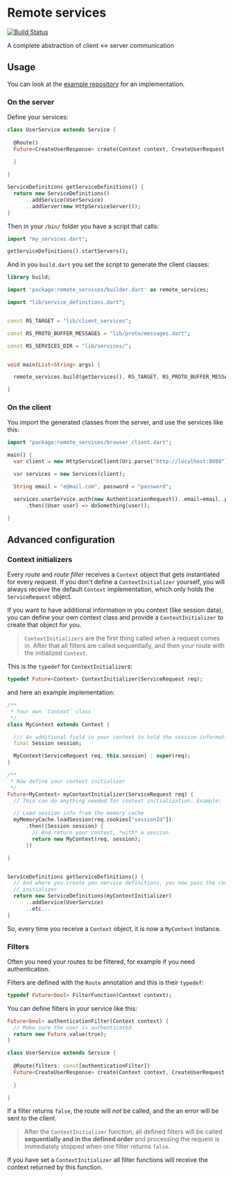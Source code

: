 # Remote services

[![Build Status](https://drone.io/github.com/enyo/remote-services/status.png)](https://drone.io/github.com/enyo/remote-services/latest)

A complete abstraction of client <-> server communication


## Usage


You can look at the [example repository](https://github.com/enyo/remote-services-example)
for an implementation.

### On the server

Define your services:

```dart
class UserService extends Service {
  
  @Route()
  Future<CreateUserResponse> create(Context context, CreateUserRequest request) {
  
  }

}

ServiceDefinitions getServiceDefinitions() {
  return new ServiceDefinitions()
      ..addService(UserService)
      ..addServer(new HttpServiceServer());
}
```

Then in your `/bin/` folder you have a script that calls:

```dart
import "my_services.dart";

getServiceDefinitions().startServers();
```

And in you `build.dart` you set the script to generate the client classes:


```dart
library build;

import 'package:remote_services/builder.dart' as remote_services;

import "lib/service_definitions.dart";


const RS_TARGET = "lib/client_services";

const RS_PROTO_BUFFER_MESSAGES = "lib/proto/messages.dart";

const RS_SERVICES_DIR = "lib/services/";


void main(List<String> args) {

  remote_services.build(getServices(), RS_TARGET, RS_PROTO_BUFFER_MESSAGES, args: args, includePbMessages: true, servicesDirectory: RS_SERVICES_DIR);

}


```

### On the client


You import the generated classes from the server, and use the services like this:


```dart
import "package:remote_services/browser_client.dart";

main() {
  var client = new HttpServiceClient(Uri.parse("http://localhost:8088"));

  var services = new Services(client);

  String email = "e@mail.com", password = "password";

  services.userService.auth(new AuthenticationRequest()..email=email..password=password)
      .then((User user) => doSomething(user));

}
```



## Advanced configuration

### Context initializers

Every *route* and *route filter* receives a `Context` object that gets
instantiated for every request. If you don't define a `ContextInitializer`
yourself, you will always receive the default `Context` implementation, which
only holds the `ServiceRequest` object.

If you want to have additional information in you context (like session data),
you can define your own context class and provide a `ContextInitializer` to
create that object for you.

> `ContextInitializers` are the first thing called when a request comes in.
> After that all filters are called sequentially, and then your route with
> the initialized `Context`.

This is the `typedef` for `ContextInitializer`s:

```dart
typedef Future<Context> ContextInitializer(ServiceRequest req);
```

and here an example implementation:

```dart
/**
 * Your own `Context` class
 */
class MyContext extends Context {

  /// An additional field in your context to hold the session information.
  final Session session;

  MyContext(ServiceRequest req, this.session) : super(req);
}

/**
 * Now define your context initializer
 */
Future<MyContext> myContextInitializer(ServiceRequest req) {
  // This can do anything needed for context initialization. Example:

  // Load session info from the memory cache
  myMemoryCache.loadSession(req.cookies["sessionId"])
      .then((Session session) {
        // And return your context, *with* a session
        return new MyContext(req, session);
      })

}


ServiceDefinitions getServiceDefinitions() {
  // And where you create you service definitions, you now pass the context
  // initializer
  return new ServiceDefinitions(myContextInitializer)
      ..addService(UserService)
      ..etc...
}
```

So, every time you receive a `Context` object, it is now a `MyContext` instance.



### Filters

Often you need your routes to be filtered, for example if you need authentication.

Filters are defined with the `Route` annotation and this is their `typedef`:

```dart
typedef Future<bool> FilterFunction(Context context);
```

You can define filters in your service like this:


```dart
Future<bool> authenticationFilter(Context context) {
  // Make sure the user is authenticated.
  return new Future.value(true);
}

class UserService extends Service {
  
  @Route(filters: const[authenticationFilter])
  Future<CreateUserResponse> create(Context context, CreateUserRequest request) {
  
  }

}
```

If a filter returns `false`, the route will *not* be called, and the an error
will be sent to the client.

> After the `ContextInitializer` function, all defined filters will be called
> **sequentially and in the defined order** and processing the request is
> immediately stopped when one filter returns `false`.

If you have set a `ContextInitializer` all filter functions will receive the
context returned by this function.

